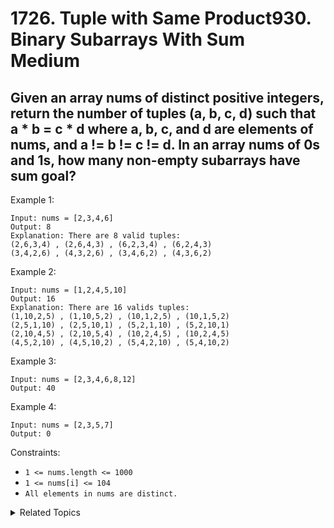 # 1726. Tuple with Same Product930. Binary Subarrays With Sum<br> Medium

## Given an array nums of distinct positive integers, return the number of tuples (a, b, c, d) such that a * b = c * d where a, b, c, and d are elements of nums, and a != b != c != d. In an array nums of 0s and 1s, how many non-empty subarrays have sum goal?

 

Example 1:
```
Input: nums = [2,3,4,6]
Output: 8
Explanation: There are 8 valid tuples:
(2,6,3,4) , (2,6,4,3) , (6,2,3,4) , (6,2,4,3)
(3,4,2,6) , (4,3,2,6) , (3,4,6,2) , (4,3,6,2)
```
Example 2:
```
Input: nums = [1,2,4,5,10]
Output: 16
Explanation: There are 16 valids tuples:
(1,10,2,5) , (1,10,5,2) , (10,1,2,5) , (10,1,5,2)
(2,5,1,10) , (2,5,10,1) , (5,2,1,10) , (5,2,10,1)
(2,10,4,5) , (2,10,5,4) , (10,2,4,5) , (10,2,4,5)
(4,5,2,10) , (4,5,10,2) , (5,4,2,10) , (5,4,10,2)
```
Example 3:
```
Input: nums = [2,3,4,6,8,12]
Output: 40
```
Example 4:
```
Input: nums = [2,3,5,7]
Output: 0
```

Constraints:

* `1 <= nums.length <= 1000`
* `1 <= nums[i] <= 104`
* `All elements in nums are distinct.`

<details>

<summary> Related Topics </summary>

* `Array` 
* `Hash Table`

</details>